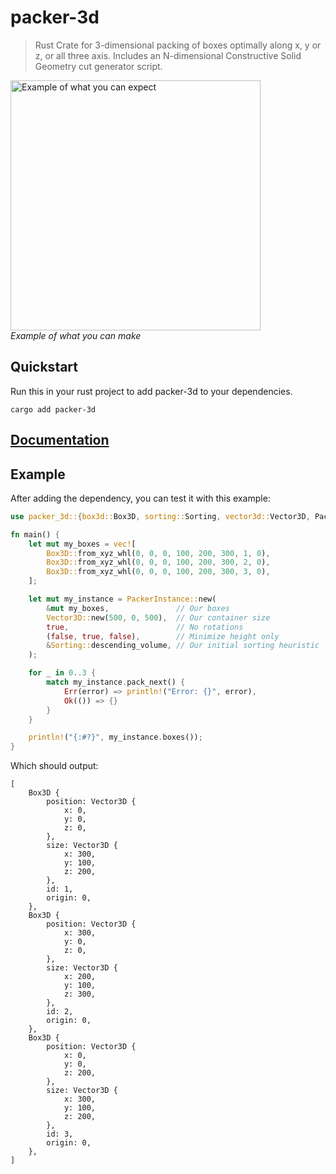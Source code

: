 # packer-3d
> Rust Crate for 3-dimensional packing of boxes optimally along x, y or z, or all three axis.
> Includes an N-dimensional Constructive Solid Geometry cut generator script.

<img src="./images/example.jpg" alt="Example of what you can expect" width="400"/><br>
*Example of what you can make*

## Quickstart
Run this in your rust project to add packer-3d to your dependencies.
```
cargo add packer-3d
```

## [Documentation](https://docs.rs/packer-3d/latest/packer_3d/)

## Example
After adding the dependency, you can test it with this example:
```rust
use packer_3d::{box3d::Box3D, sorting::Sorting, vector3d::Vector3D, PackerInstance};

fn main() {
    let mut my_boxes = vec![
        Box3D::from_xyz_whl(0, 0, 0, 100, 200, 300, 1, 0),
        Box3D::from_xyz_whl(0, 0, 0, 100, 200, 300, 2, 0),
        Box3D::from_xyz_whl(0, 0, 0, 100, 200, 300, 3, 0),
    ];

    let mut my_instance = PackerInstance::new(
        &mut my_boxes,               // Our boxes
        Vector3D::new(500, 0, 500),  // Our container size
        true,                        // No rotations
        (false, true, false),        // Minimize height only
        &Sorting::descending_volume, // Our initial sorting heuristic
    );

    for _ in 0..3 {
        match my_instance.pack_next() {
            Err(error) => println!("Error: {}", error),
            Ok(()) => {}
        }
    }

    println!("{:#?}", my_instance.boxes());
}
```
Which should output:
```
[
	Box3D {
		position: Vector3D {
			x: 0,
			y: 0,
			z: 0,
		},
		size: Vector3D {
			x: 300,
			y: 100,
			z: 200,
		},
		id: 1,
		origin: 0,
	},
	Box3D {
		position: Vector3D {
			x: 300,
			y: 0,
			z: 0,
		},
		size: Vector3D {
			x: 200,
			y: 100,
			z: 300,
		},
		id: 2,
		origin: 0,
	},
	Box3D {
		position: Vector3D {
			x: 0,
			y: 0,
			z: 200,
		},
		size: Vector3D {
			x: 300,
			y: 100,
			z: 200,
		},
		id: 3,
		origin: 0,
	},
]
```